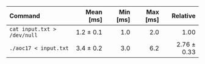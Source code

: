 | Command | Mean [ms] | Min [ms] | Max [ms] | Relative |
|:---|---:|---:|---:|---:|
| `cat input.txt > /dev/null` | 1.2 ± 0.1 | 1.0 | 2.0 | 1.00 |
| `./aoc17 < input.txt` | 3.4 ± 0.2 | 3.0 | 6.2 | 2.76 ± 0.33 |
